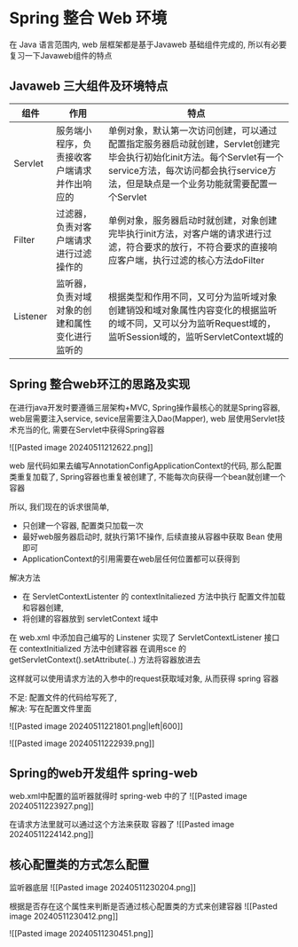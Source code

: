 # Spring 整合 Web 环境

在 Java 语言范围内, web 层框架都是基于Javaweb 基础组件完成的, 所以有必要复习一下Javaweb组件的特点
## Javaweb 三大组件及环境特点

| 组件       | 作用                      | 特点                                                                                                                        |
| -------- | ----------------------- | ------------------------------------------------------------------------------------------------------------------------- |
| Servlet  | 服务端小程序，负责接收客户端请求并作出响应的  | 单例对象，默认第一次访问创建，可以通过配置指定服务器启动就创建，Servlet创建完毕会执行初始化init方法。每个Servlet有一个service方法，每次访问都会执行service方法，但是缺点是一个业务功能就需要配置一个Servlet |
| Filter   | 过滤器，负责对客户端请求进行过滤操作的     | 单例对象，服务器启动时就创建，对象创建完毕执行init方法，对客户端的请求进行过滤，符合要求的放行，不符合要求的直接响应客户端，执行过滤的核心方法doFilter                                         |
| Listener | 监听器，负责对域对象的创建和属性变化进行监听的 | 根据类型和作用不同，又可分为监听域对象创建销毁和域对象属性内容变化的根据监听的域不同，又可以分为监听Request域的，监听Session域的，监听ServletContext城的                                |


## Spring 整合web环江的思路及实现
在进行java开发时要遵循三层架构+MVC, Spring操作最核心的就是Spring容器, web层需要注入service, sevice层需要注入Dao(Mapper), web 层使用Servlet技术充当的化, 需要在Servlet中获得Spring容器

![[Pasted image 20240511212622.png]]

web 层代码如果去编写AnnotationConfigApplicationContext的代码,  那么配置类重复加载了, Spring容器也重复被创建了, 不能每次向获得一个bean就创建一个容器

所以, 我们现在的诉求很简单, 
- 只创建一个容器, 配置类只加载一次
- 最好web服务器启动时, 就执行第1不操作, 后续直接从容器中获取 Bean 使用即可
- ApplicationContext的引用需要在web层任何位置都可以获得到

解决方法

- 在 ServletContextListenter 的 contextInitaliezed 方法中执行 配置文件加载和容器创建, 
- 将创建的容器放到 servletContext 域中

在 web.xml 中添加自己编写的 Linstener
实现了 ServletContextListener 接口
在 contextInitialized 方法中创建容器
在调用sce 的getServletContext().setAttribute(..) 方法将容器放进去

这样就可以使用请求方法的入参中的request获取域对象, 从而获得 spring 容器

不足: 配置文件的代码给写死了,  
解决: 写在配置文件里面

![[Pasted image 20240511221801.png|left|600]]

![[Pasted image 20240511222939.png]]

## Spring的web开发组件 spring-web

web.xml中配置的监听器就得时 spring-web 中的了
![[Pasted image 20240511223927.png]]

在请求方法里就可以通过这个方法来获取 容器了
![[Pasted image 20240511224142.png]]

## 核心配置类的方式怎么配置
监听器底层
![[Pasted image 20240511230204.png]]

根据是否存在这个属性来判断是否通过核心配置类的方式来创建容器
![[Pasted image 20240511230412.png]]

![[Pasted image 20240511230451.png]]


